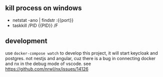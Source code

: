 ## kill process on windows
- netstat -ano | findstr :{{port}}
- taskkill /PID {{PID}} /F

## development
use `docker-compose watch` to develop this project, it will start keycloak and postgres.
not nestjs and angular, cuz there is a bug in connecting docker and nx in the debug mode of vscode.
see https://github.com/nrwl/nx/issues/14126

